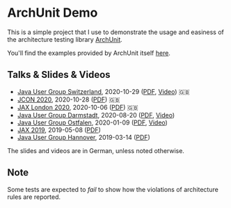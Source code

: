 
# ArchUnit Demo

This is a simple project that I use to demonstrate the usage and easiness of the
architecture testing library [ArchUnit](https://www.archunit.org/).

You'll find the examples provided by ArchUnit itself [here](https://github.com/TNG/ArchUnit-Examples).

## Talks & Slides & Videos

- [Java User Group Switzerland](https://www.jug.ch/html/events/2020/archunit.html), 2020-10-29 ([PDF](https://muchsoft.com/presentations/ArchUnit-JUGCH-2020.pdf), [Video](https://www.youtube.com/watch?v=_ZUtb_hsm4Q&t=263)) 🇬🇧
- [JCON 2020](https://jcon.one/en/), 2020-10-28 ([PDF](https://muchsoft.com/presentations/ArchUnit-JCON-2020.pdf)) 🇬🇧
- [JAX London 2020](https://jaxlondon.com/software-architecture-design/archunit-unit-testing-architecture-and-design/), 2020-10-06 ([PDF](https://muchsoft.com/presentations/ArchUnit-JAXLondon-2020.pdf)) 🇬🇧
- [Java User Group Darmstadt](https://www.jug-da.de/2020/08/ArchUnit/), 2020-08-20 ([PDF](https://muchsoft.com/presentations/ArchUnit-JUGDA-2020.pdf), [Video](https://youtu.be/a3FDqGxVtBs))
- [Java User Group Ostfalen](https://www.jug-ostfalen.de/event/2020/01/09/archunit.html), 2020-01-09 ([PDF](https://muchsoft.com/presentations/ArchUnit-JUGOstfalen-2020.pdf), [Video](https://www.youtube.com/watch?v=XRjpXkOrh8o&t=513))
- [JAX 2019](https://jax.de/software-architecture/archunit-architektur-und-design-automatisiert-pruefen/), 2019-05-08 ([PDF](https://muchsoft.com/presentations/ArchUnit-JAX-2019.pdf))
- [Java User Group Hannover](https://www.meetup.com/de-DE/Java-User-Group-Hannover/events/258362304/), 2019-03-14 ([PDF](https://muchsoft.com/presentations/ArchUnit-JUGH-2019-03.pdf))

The slides and videos are in German, unless noted otherwise.

## Note

Some tests are expected to *fail* to show how the violations of architecture rules are reported.
